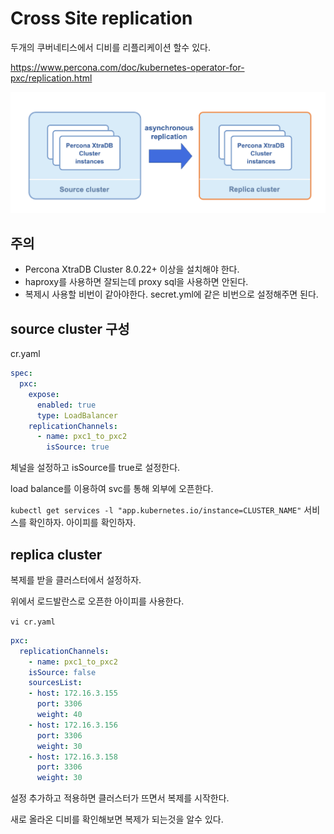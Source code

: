 # Cross Site replication

두개의 쿠버네티스에서 디비를 리플리케이션 할수 있다.

https://www.percona.com/doc/kubernetes-operator-for-pxc/replication.html

![](./images/2021-08-22-23-54-23.png)

## 주의

- Percona XtraDB Cluster 8.0.22+ 이상을 설치해야 한다.
- haproxy를 사용하면 잘되는데 proxy sql을 사용하면 안된다.
- 복제시 사용할 비번이 같아야한다. secret.yml에 같은 비번으로 설정해주면 된다.

## source cluster 구성

cr.yaml

```yaml
spec:
  pxc:
    expose:
      enabled: true
      type: LoadBalancer
    replicationChannels:
      - name: pxc1_to_pxc2
        isSource: true
```

체널을 설정하고 isSource를 true로 설정한다.

load balance를 이용하여 svc를 통해 외부에 오픈한다.

`kubectl get services -l "app.kubernetes.io/instance=CLUSTER_NAME"` 서비스를 확인하자. 아이피를 확인하자.

## replica cluster

복제를 받을 클러스터에서 설정하자.

위에서 로드발란스로 오픈한 아이피를 사용한다.

`vi cr.yaml`

```yaml
pxc:
  replicationChannels:
    - name: pxc1_to_pxc2
    isSource: false
    sourcesList:
    - host: 172.16.3.155
      port: 3306
      weight: 40
    - host: 172.16.3.156
      port: 3306
      weight: 30
    - host: 172.16.3.158
      port: 3306
      weight: 30
```

설정 추가하고 적용하면 클러스터가 뜨면서 복제를 시작한다.

새로 올라온 디비를 확인해보면 복제가 되는것을 알수 있다.
